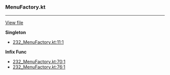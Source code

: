 ### MenuFactory.kt
---
[View file](../../precision_analyzed/232_MenuFactory.kt)

**Singleton**

 - [232_MenuFactory.kt:11:1](../../precision_analyzed/232_MenuFactory.kt#L11)

**Infix Func**

 - [232_MenuFactory.kt:70:1](../../precision_analyzed/232_MenuFactory.kt#L70)
 - [232_MenuFactory.kt:76:1](../../precision_analyzed/232_MenuFactory.kt#L76)
